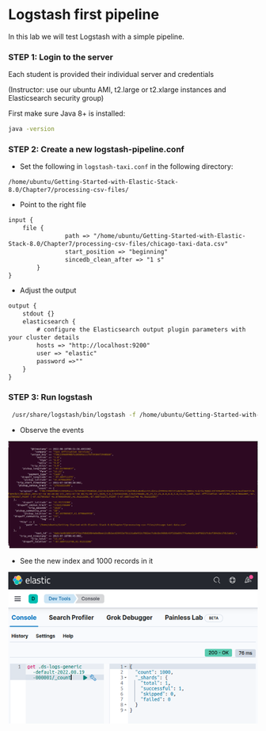 # Logstash first pipeline

In this lab we will test Logstash with a simple pipeline.


### STEP 1: Login to the server

Each student is provided their individual server and credentials

(Instructor: use our ubuntu AMI, t2.large or t2.xlarge instances and Elasticsearch security group)

First make sure Java 8+ is installed:

```bash
java -version
```

### STEP 2: Create a new logstash-pipeline.conf

* Set the following in `logstash-taxi.conf` in the following directory:

```text
/home/ubuntu/Getting-Started-with-Elastic-Stack-8.0/Chapter7/processing-csv-files/
```
* Point to the right file

```text
input {
    file {
                path => "/home/ubuntu/Getting-Started-with-Elastic-Stack-8.0/Chapter7/processing-csv-files/chicago-taxi-data.csv"
                start_position => "beginning"
                sincedb_clean_after => "1 s"
        }
}
```

* Adjust the output

```text
output {
    stdout {}
    elasticsearch {
        # configure the Elasticsearch output plugin parameters with your cluster details
        hosts => "http://localhost:9200"
        user => "elastic"
        password =>""
    }
}

```
### STEP 3: Run logstash

```bash
 /usr/share/logstash/bin/logstash -f /home/ubuntu/Getting-Started-with-Elastic-Stack-8.0/Chapter7/processing-csv-files/logstash-taxi.conf 
```

* Observe the events

![](../images/29.png)

* See the new index and 1000 records in it

![](../images/30.png)


